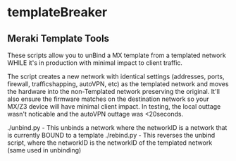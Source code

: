# templateBreaker
## Meraki Template Tools
  These scripts allow you to unBind a MX template from a templated network WHILE it's in production with minimal impact to client traffic. 
  
  The script creates a new network with identical settings (addresses, ports, firewall, trafficshapping, autoVPN, etc) as the templated network and moves the hardware into the non-Templated network preserving the original. It'll also ensure the firmware matches on the destination network so your MX/Z3 device will have minimal client impact. In testing, the local outtage wasn't noticable and the autoVPN outtage was <20seconds. 
 
  ./unbind.py <networkID>  -   This unbinds a network where the networkID is a network that is currently BOUND to a template
  ./rebind.py <networkID>  -   This reverses the unbind script, where the networkID is the networkID of the templated network (same used in unbinding)
